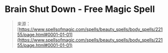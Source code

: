 <!--yml
category: 未分类
date: 2024-06-12 19:06:11
-->

# Brain Shut Down - Free Magic Spell

> 来源：[https://www.spellsofmagic.com/spells/beauty_spells/body_spells/22155/page.html#0001-01-01](https://www.spellsofmagic.com/spells/beauty_spells/body_spells/22155/page.html#0001-01-01)